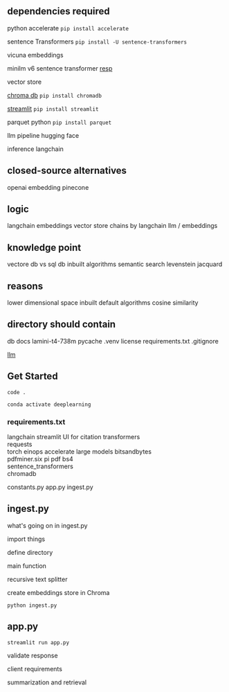 ## dependencies required

python accelerate
``
pip install accelerate
``

sentence Transformers
``
pip install -U sentence-transformers
``

vicuna embeddings

minilm v6 sentence transformer
[resp](https://huggingface.co/sentence-transformers/all-MiniLM-L6-v2)

vector store

[chroma db](https://docs.trychroma.com/getting-started)
``
pip install chromadb
``

[streamlit](https://docs.streamlit.io/get-started/installation)
``
pip install streamlit
``

parquet python
``
pip install parquet
``

llm pipeline hugging face

inference langchain

## closed-source alternatives
openai embedding
pinecone

## logic
langchain
embeddings
vector store
chains by langchain
llm / embeddings

## knowledge point
vectore db vs sql db
inbuilt algorithms
semantic search
levenstein jacquard

## reasons
lower dimensional space
inbuilt default algorithms
cosine similarity

## directory should contain
db docs lamini-t4-738m pycache .venv license requirements.txt .gitignore

[llm](https://huggingface.co/MBZUAI/LaMini-T5-738M)

## Get Started
``
code .
``

``
conda activate deeplearning
``

### requirements.txt
langchain
streamlit	UI for citation
transformers	
requests	
torch
einops
accelerate	large models
bitsandbytes	
pdfminer.six pi pdf
bs4		
sentence_transformers	
chromadb

constants.py
app.py
ingest.py

## ingest.py

what's going on in ingest.py

import things

define directory

main function

recursive text splitter

create embeddings store in Chroma

``
python ingest.py
``

## app.py

``
streamlit run app.py
``

 validate response
 
 client requirements
 
 summarization and retrieval

